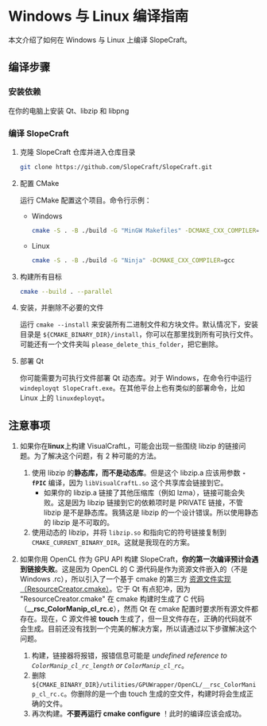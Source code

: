 # Windows 与 Linux 编译指南

本文介绍了如何在 Windows 与 Linux 上编译 SlopeCraft。

## 编译步骤

### 安装依赖

在你的电脑上安装 Qt、libzip 和 libpng

### 编译 SlopeCraft

1. 克隆 SlopeCraft 仓库并进入仓库目录

   ```bash
   git clone https://github.com/SlopeCraft/SlopeCraft.git
   ```

2. 配置 CMake

   运行 CMake 配置这个项目。命令行示例：

   - Windows

      ```bash
      cmake -S . -B ./build -G "MinGW Makefiles" -DCMAKE_CXX_COMPILER=gcc
      ```

   - Linux

      ```bash
      cmake -S . -B ./build -G "Ninja" -DCMAKE_CXX_COMPILER=gcc
      ```

3. 构建所有目标

   ```bash
   cmake --build . --parallel
   ```

4. 安装，并删除不必要的文件

   运行 `cmake --install` 来安装所有二进制文件和方块文件。默认情况下，安装目录是 `${CMAKE_BINARY_DIR}/install`，你可以在那里找到所有可执行文件。可能还有一个文件夹叫 `please_delete_this_folder`，把它删除。

5. 部署 Qt

   你可能需要为可执行文件部署 Qt 动态库。对于 Windows，在命令行中运行 `windeployqt SlopeCraft.exe`。在其他平台上也有类似的部署命令，比如 Linux 上的 `linuxdeployqt`。

## 注意事项

1. 如果你在**linux**上构建 VisualCraftL，可能会出现一些围绕 libzip 的链接问题。为了解决这个问题，有 2 种可能的方法。

    1. 使用 libzip 的**静态库，而不是动态库**。但是这个 libzip.a 应该用参数 **`-fPIC`** 编译，因为 `libVisualCraftL.so` 这个共享库会链接到它。
        - 如果你的 libzip.a 链接了其他压缩库（例如 lzma），链接可能会失败。这是因为 libzip 链接到它的依赖项时是 PRIVATE 链接，不管 libzip 是不是静态库。我猜这是 libzip 的一个设计错误。所以使用静态的 libzip 是不可取的。
    2. 使用动态的 libzip，并将 `libzip.so` 和指向它的符号链接复制到 `CMAKE_CURRENT_BINARY_DIR`。这就是我现在的方案。

2. 如果你用 OpenCL 作为 GPU API 构建 SlopeCraft，**你的第一次编译预计会遇到链接失败**。这是因为 OpenCL 的 C 源代码是作为资源文件嵌入的（不是 Windows .rc），所以引入了一个基于 cmake 的第三方 [资源文件实现（ResourceCreator.cmake）](https://github.com/isRyven/ResourceCreator.cmake.git)。它于 Qt 有点犯冲，因为 "ResourceCreator.cmake" 在 cmake 构建时生成了 C 代码（**__rsc_ColorManip_cl_rc.c**），然而 Qt 在 cmake 配置时要求所有源文件都存在。现在，C 源文件被 **touch** 生成了，但一旦文件存在，正确的代码就不会生成。目前还没有找到一个完美的解决方案，所以请通过以下步骤解决这个问题。

    1. 构建，链接器将报错，报错信息可能是 *undefined reference to `ColorManip_cl_rc_length` or `ColorManip_cl_rc`*。
    2. 删除 `${CMAKE_BINARY_DIR}/utilities/GPUWrapper/OpenCL/__rsc_ColorManip_cl_rc.c`。你删除的是一个由 touch 生成的空文件，构建时将会生成正确的文件。
    3. 再次构建。**不要再运行 cmake configure** ！此时的编译应该会成功。
